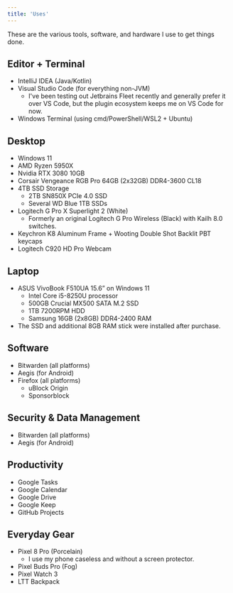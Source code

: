 ```yaml
---
title: 'Uses'
---
```


These are the various tools, software, and hardware I use to get things done.

## Editor + Terminal
* IntelliJ IDEA (Java/Kotlin)
* Visual Studio Code (for everything non-JVM)
  * I've been testing out Jetbrains Fleet recently and generally prefer it over VS Code, but the plugin ecosystem keeps me on VS Code for now.
* Windows Terminal (using cmd/PowerShell/WSL2 + Ubuntu)

## Desktop
* Windows 11
* AMD Ryzen 5950X
* Nvidia RTX 3080 10GB
* Corsair Vengeance RGB Pro 64GB (2x32GB) DDR4-3600 CL18
* 4TB SSD Storage
  * 2TB SN850X PCIe 4.0 SSD
  * Several WD Blue 1TB SSDs
* Logitech G Pro X Superlight 2 (White)
  * Formerly an original Logitech G Pro Wireless (Black) with Kailh 8.0 switches.
* Keychron K8 Aluminum Frame + Wooting Double Shot Backlit PBT keycaps
* Logitech C920 HD Pro Webcam

## Laptop
* ASUS VivoBook F510UA 15.6” on Windows 11
  * Intel Core i5-8250U processor
  * 500GB Crucial MX500 SATA M.2 SSD
  * 1TB 7200RPM HDD
  * Samsung 16GB (2x8GB) DDR4-2400 RAM
* The SSD and additional 8GB RAM stick were installed after purchase.

## Software
* Bitwarden (all platforms)
* Aegis (for Android)
* Firefox (all platforms)
  * uBlock Origin
  * Sponsorblock

## Security & Data Management
* Bitwarden (all platforms)
* Aegis (for Android)

## Productivity
* Google Tasks
* Google Calendar
* Google Drive
* Google Keep
* GitHub Projects

## Everyday Gear
* Pixel 8 Pro (Porcelain)
  * I use my phone caseless and without a screen protector.
* Pixel Buds Pro (Fog)
* Pixel Watch 3
* LTT Backpack